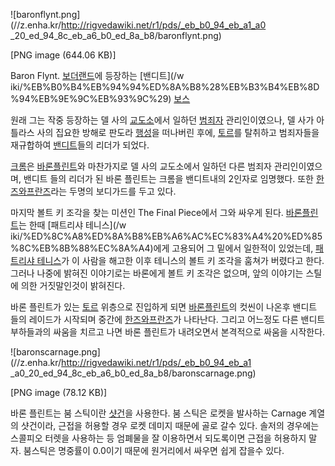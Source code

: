 ![baronflynt.png](//z.enha.kr/http://rigvedawiki.net/r1/pds/_eb_b0_94_eb_a1_a0
_20_ed_94_8c_eb_a6_b0_ed_8a_b8/baronflynt.png)

[PNG image (644.06 KB)]

Baron Flynt. [보더랜드](%EB%B3%B4%EB%8D%94%EB%9E%9C%EB%93%9C.md)에 등장하는 [밴디트](/w
iki/%EB%B0%B4%EB%94%94%ED%8A%B8%28%EB%B3%B4%EB%8D%94%EB%9E%9C%EB%93%9C%29)
[보스](%EB%B3%B4%EC%8A%A4/%EB%B3%B4%EB%8D%94%EB%9E%9C%EB%93%9C.md)

원래 그는 작중 등장하는 델 사의 [교도소](%EA%B5%90%EB%8F%84%EC%86%8C.md)에서 일하던
[범죄자](%EB%B2%94%EC%A3%84%EC%9E%90.md) 관리인이였으나, 델 사가 아틀라스 사의 집요한 방해로 판도라
[행성](%ED%96%89%EC%84%B1.md)을 떠나버린 후에, [토르](%ED%86%A0%EB%A5%B4.md)를 탈취하고
범죄자들을 재규합하여 [밴디트](%EB%B0%B4%EB%94%94%ED%8A%B8%28%EB%B3%B4%EB%8D%94%EB%9E%9C%EB%93%9C%29.md)들의 리더가 되었다.

[크롬](%ED%81%AC%EB%A1%AC.md)은 [바론플린트](%EB%B0%94%EB%A1%A0%20%ED%94%8C%EB%A6%B0%ED%8A%B8.md)와 마찬가지로 델 사의 교도소에서
일하던 다른 범죄자 관리인이였으며, 밴디트 들의 리더가 된 바론 플린트는 크롬을 밴디트내의 2인자로 임명했다. 또한 [한즈와프란즈](%ED%95%9C%EC%A6%88%EC%99%80%20%ED%94%84%EB%9E%80%EC%A6%88.md)라는 두명의
보디가드를 두고 있다.

마지막 볼트 키 조각을 찾는 미션인 The Final Piece에서 그와 싸우게 된다. [바론플린트](%EB%B0%94%EB%A1%A0%20%ED%94%8C%EB%A6%B0%ED%8A%B8.md)는 한때 [패트리샤 테니스](/w
iki/%ED%8C%A8%ED%8A%B8%EB%A6%AC%EC%83%A4%20%ED%85%8C%EB%8B%88%EC%8A%A4)에게 고용되어
그 밑에서 일한적이 있었는데, [패트리샤 테니스](%ED%8C%A8%ED%8A%B8%EB%A6%AC%EC%83%A4%20%ED%85%8C%EB%8B%88%EC%8A%A4.md)가 이 사람을 해고한 이후 테니스의 볼트 키 조각을 훔쳐가 버렸다고 한다. 그러나 나중에 밝혀진
이야기로는 바론에게 볼트 키 조각은 없으며, 앞의 이야기는 스틸에 의한 거짓말인것이 밝혀진다.

바론 플린트가 있는 [토르](%ED%86%A0%EB%A5%B4.md) 위층으로 진입하게 되면 [바론플린트](%EB%B0%94%EB%A1%A0%20%ED%94%8C%EB%A6%B0%ED%8A%B8.md)의 컷씬이 나온후 밴디트 들의
레이드가 시작되며 중간에 [한즈와프란즈](%ED%95%9C%EC%A6%88%EC%99%80%20%ED%94%84%EB%9E%80%EC%A6%88.md)가 나타난다.
그리고 어느정도 다른 밴디트 부하들과의 싸움을 치르고 나면 바론 플린트가 내려오면서 본격적으로 싸움을 시작한다.

![baronscarnage.png](//z.enha.kr/http://rigvedawiki.net/r1/pds/_eb_b0_94_eb_a1
_a0_20_ed_94_8c_eb_a6_b0_ed_8a_b8/baronscarnage.png)

[PNG image (78.12 KB)]

  
바론 플린트는 붐 스틱이란
[샷건](%EC%B4%9D%EA%B8%B0/%EB%B3%B4%EB%8D%94%EB%9E%9C%EB%93%9C.md)을 사용한다. 붐
스틱은 로켓을 발사하는 Carnage 계열의 샷건이라, 근접을 허용할 경우 로켓 데미지 때문에 골로 갈수 있다. 솔저의 경우에는 스콜피오
터렛을 사용하는 등 엄폐물을 잘 이용하면서 되도록이면 근접을 허용하지 말자. 붐스틱은 명중률이 0.0이기 때문에 원거리에서 싸우면 쉽게
잡을수 있다.

